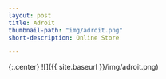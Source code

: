 ```yaml
---
layout: post
title: Adroit
thumbnail-path: "img/adroit.png"
short-description: Online Store

---
```


{:.center}
![]({{ site.baseurl }}/img/adroit.png)
